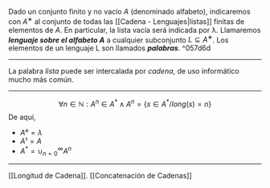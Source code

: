 Dado un conjunto finito y no vacío $A$ (denominado alfabeto), indicaremos con $A^∗$ al conjunto de todas las [[Cadena - Lenguajes|listas]] finitas de elementos de $A$. 
En particular, la lista vacía será indicada por λ. 
Llamaremos ***lenguaje sobre el alfabeto A*** a cualquier subconjunto $L ⊆ A^∗$. 
Los elementos de un lenguaje L son llamados ***palabras***. ^057d6d
***
La palabra *lista* puede ser intercalada por *cadena*, de uso informático mucho más común.
***
$$∀n∈ℕ:A^n∈A^* ∧A^n=\{s∈A^*/long(s)=n\}$$De aquí, 
- $A⁰= λ$
- $A¹=A$
- $A^*=\cup_{n=0}^{\infty}A^n$
***
[[Longitud de Cadena]]. 
[[Concatenación de Cadenas]]
